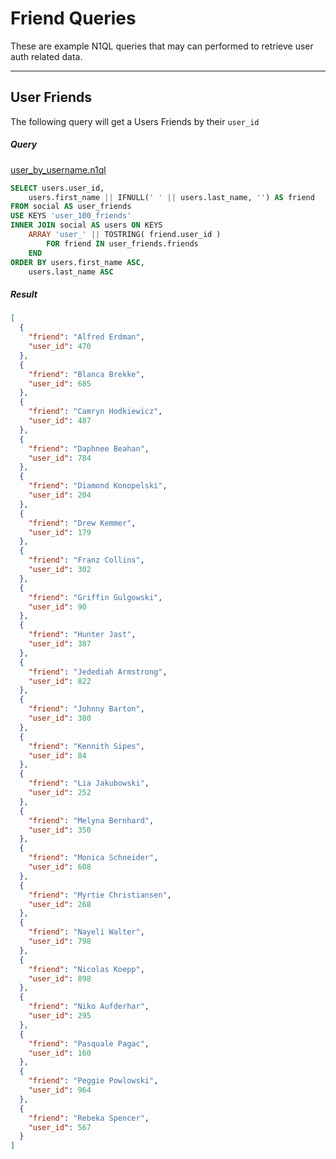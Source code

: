 # Friend Queries

These are example N1QL queries that may can performed to retrieve user auth related data.

---

## User Friends

The following query will get a Users Friends by their `user_id`

##### Query

[user_by_username.n1ql](queries/users/user_by_username.n1ql)

```sql
SELECT users.user_id,
    users.first_name || IFNULL(' ' || users.last_name, '') AS friend
FROM social AS user_friends
USE KEYS 'user_100_friends'
INNER JOIN social AS users ON KEYS
    ARRAY 'user_' || TOSTRING( friend.user_id )
        FOR friend IN user_friends.friends
    END
ORDER BY users.first_name ASC,
    users.last_name ASC
```

##### Result

```json
[
  {
    "friend": "Alfred Erdman",
    "user_id": 470
  },
  {
    "friend": "Blanca Brekke",
    "user_id": 685
  },
  {
    "friend": "Camryn Hodkiewicz",
    "user_id": 487
  },
  {
    "friend": "Daphnee Beahan",
    "user_id": 784
  },
  {
    "friend": "Diamond Konopelski",
    "user_id": 204
  },
  {
    "friend": "Drew Kemmer",
    "user_id": 179
  },
  {
    "friend": "Franz Collins",
    "user_id": 302
  },
  {
    "friend": "Griffin Gulgowski",
    "user_id": 90
  },
  {
    "friend": "Hunter Jast",
    "user_id": 387
  },
  {
    "friend": "Jedediah Armstrong",
    "user_id": 822
  },
  {
    "friend": "Johnny Barton",
    "user_id": 380
  },
  {
    "friend": "Kennith Sipes",
    "user_id": 84
  },
  {
    "friend": "Lia Jakubowski",
    "user_id": 252
  },
  {
    "friend": "Melyna Bernhard",
    "user_id": 350
  },
  {
    "friend": "Monica Schneider",
    "user_id": 608
  },
  {
    "friend": "Myrtie Christiansen",
    "user_id": 268
  },
  {
    "friend": "Nayeli Walter",
    "user_id": 798
  },
  {
    "friend": "Nicolas Koepp",
    "user_id": 898
  },
  {
    "friend": "Niko Aufderhar",
    "user_id": 295
  },
  {
    "friend": "Pasquale Pagac",
    "user_id": 160
  },
  {
    "friend": "Peggie Powlowski",
    "user_id": 964
  },
  {
    "friend": "Rebeka Spencer",
    "user_id": 567
  }
]
```

